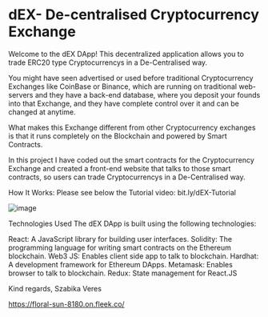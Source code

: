 
# dEX- De-centralised Cryptocurrency Exchange

Welcome to the dEX DApp! This decentralized application allows you to trade ERC20 type Cryptocurrencys in a De-Centralised way.


You might have seen advertised or used before traditional Cryptocurrency Exchanges like CoinBase or Binance, which are running on traditional web-servers and they have a back-end database, where you deposit your founds into that Exchange, and they have complete control over it and can be changed at anytime.  

What makes this Exchange different from other Cryptocurrency exchanges is that it runs completely on the Blockchain and powered by Smart Contracts.

In this project I have coded out the smart contracts for the Cryptocurrency Exchange and created a front-end website that talks to those smart contracts, so users can trade Cryptocurrencys in a De-Centralised way.

How It Works:
Please see below the Tutorial video:
bit.ly/dEX-Tutorial

![image](https://github.com/szabikaveres/dEX--Decentralised-Cryptocurrency-App/assets/114937278/0c5342ac-d264-4c3a-bf0d-d7c6593fe61b)


Technologies Used
The dEX DApp is built using the following technologies:

React: A JavaScript library for building user interfaces.
Solidity: The programming language for writing smart contracts on the Ethereum blockchain.
Web3 JS: Enables client side app to talk to blockchain.
Hardhat: A development framework for Ethereum DApps.
Metamask: Enables browser to talk to blockchain.
Redux: State management for React.JS

Kind regards, 
Szabika Veres

https://floral-sun-8180.on.fleek.co/



